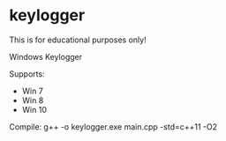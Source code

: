 # keylogger

This is for educational purposes only!

Windows Keylogger

Supports:
  * Win 7
  * Win 8
  * Win 10
  
Compile: g++ -o keylogger.exe main.cpp -std=c++11 -O2
